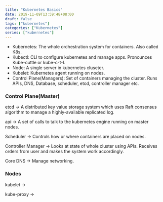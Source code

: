 ```yaml
---
title: "Kubernetes Basics"
date: 2019-11-09T13:59:48+08:00
draft: false
tags: ["kubernetes"]
categories: ["Kubernetes"]
series: ["kubernetes"]
---
```


- Kubernetes: The whole orchestration system for containers. Also called K8s.
- Kubectl: CLI to configure kubernetes and manage apps. Pronounces Kube-cuttle
           or kube-c-t-l.
- Node: A single server in kubernetes cluseter.
- Kubelet: Kubernetes agent running on nodes.
- Control Plane(Managers): Set of containers managing the cluster. Runs
  APIs, DNS, Database, scheduler, etcd, controller manager etc.


### Control Plane(Master)

etcd -> A distributed key value storage system which uses Raft consensus 
algorithm to manage a highly-available replicated log.

api -> A set of calls to talk to the kubernetes engine running on master nodes.

Scheduler -> Controls how or where containers are placed on nodes. 
 
Controller Manager -> Looks at state of whole cluster using APIs. Receives
orders from user and makes the system work accordingly.

Core DNS -> Manage networking.

### Nodes

kubelet ->

kube-proxy -> 

